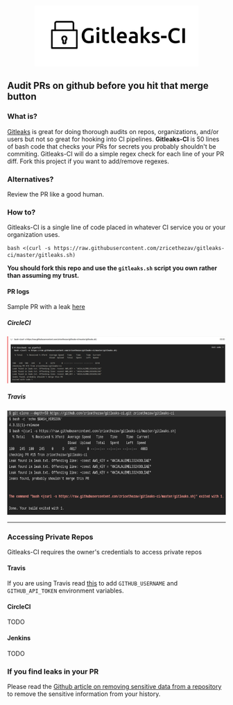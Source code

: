 <p align="center">
  <img alt="gitleaks-ci" src="https://raw.githubusercontent.com/zricethezav/gifs/master/gitleaks-ci.png" height="140" />
</p>

## Audit PRs on github before you hit that merge button
### What is?
[Gitleaks](https://github.com/zricethezav/gitleaks) is great for doing thorough audits on repos, organizations, and/or users but 
not so great for hooking into CI pipelines. **Gitleaks-CI** is 50 lines of bash code that checks your PRs for secrets you probably shouldn't be commiting. Gitleaks-CI will do a simple regex check for each line of your PR diff. Fork this project if you want to add/remove regexes.

### Alternatives?
Review the PR like a good human.


### How to?
Gitleaks-CI is a single line of code placed in whatever CI service you or your organization uses.
```
bash <(curl -s https://raw.githubusercontent.com/zricethezav/gitleaks-ci/master/gitleaks.sh)
```
**You should fork this repo and use the `gitleaks.sh` script you own rather than assuming my trust.**

#### PR logs
Sample PR with a leak [here](https://github.com/zricethezav/gitleaks-ci/pull/15)
##### CircleCI

<p align="left">
  <img alt="gitleaks-ci" src="https://raw.githubusercontent.com/zricethezav/gifs/master/circle_fail.png" />
</p>

##### Travis

<p align="left">
  <img alt="gitleaks-ci" src="https://raw.githubusercontent.com/zricethezav/gifs/master/travis_fail.png" height="240" />
</p>


---

### Accessing Private Repos
Gitleaks-CI requires the owner's credentials to access private repos
#### Travis
If you are using Travis read [this](https://docs.travis-ci.com/user/environment-variables/#Defining-encrypted-variables-in-.travis.yml) to add `GITHUB_USERNAME` and `GITHUB_API_TOKEN` environment variables.

#### CircleCI
TODO

#### Jenkins
TODO


### If you find leaks in your PR
Please read the [Github article on removing sensitive data from a repository](https://help.github.com/articles/removing-sensitive-data-from-a-repository/) to remove the sensitive information from your history.

